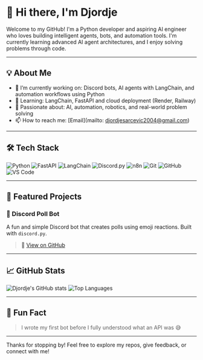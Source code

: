 # 👋 Hi there, I'm Djordje

Welcome to my GitHub! I'm a Python developer and aspiring AI engineer who loves building intelligent agents, bots, and automation tools. I'm currently learning advanced AI agent architectures, and I enjoy solving problems through code.

---

## 💡 About Me

- 🔭 I’m currently working on: Discord bots, AI agents with LangChain, and automation workflows using Python
- 🌱 Learning: LangChain, FastAPI and cloud deployment (Render, Railway)
- 🤖 Passionate about: AI, automation, robotics, and real-world problem solving
- 📫 How to reach me: [Email](mailto: djordjesarcevic2004@gmail.com)

---

## 🛠 Tech Stack

![Python](https://img.shields.io/badge/-Python-333?style=flat&logo=python)
![FastAPI](https://img.shields.io/badge/-FastAPI-333?style=flat&logo=fastapi)
![LangChain](https://img.shields.io/badge/-LangChain-333?style=flat&logo=OpenAI)
![Discord.py](https://img.shields.io/badge/-Discord.py-333?style=flat&logo=discord)
![n8n](https://img.shields.io/badge/-n8n-333?style=flat&logo=n8n)
![Git](https://img.shields.io/badge/-Git-333?style=flat&logo=git)
![GitHub](https://img.shields.io/badge/-GitHub-333?style=flat&logo=github)
![VS Code](https://img.shields.io/badge/-VSCode-333?style=flat&logo=visualstudiocode)

---

## 🚀 Featured Projects

### 🤖 Discord Poll Bot
A fun and simple Discord bot that creates polls using emoji reactions. Built with `discord.py`.

> 🔗 [View on GitHub](https://github.com/Sarac-AI/discord_chatbot)

---


## 📈 GitHub Stats

![Djordje's GitHub stats](https://github-readme-stats.vercel.app/api?username=yourusername&show_icons=true&theme=tokyonight)
![Top Languages](https://github-readme-stats.vercel.app/api/top-langs/?username=yourusername&layout=compact&theme=tokyonight)

---

## 🧠 Fun Fact

> I wrote my first bot before I fully understood what an API was 😅

---

Thanks for stopping by! Feel free to explore my repos, give feedback, or connect with me!
